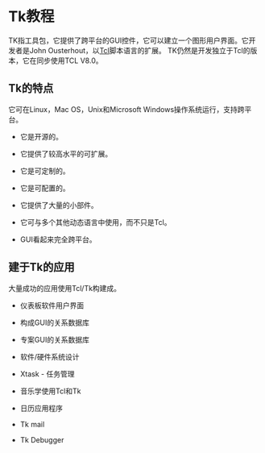 # Tk教程

TK指工具包，它提供了跨平台的GUI控件，它可以建立一个图形用户界面。它开发者是John Ousterhout，以[Tcl](http://www.yiibai.com/tcl/ "TCL教程")脚本语言的扩展。 TK仍然是开发独立于Tcl的版本，它在同步使用TCL V8.0。

## Tk的特点

它可在Linux，Mac OS，Unix和Microsoft Windows操作系统运行，支持跨平台。

*   它是开源的。

*   它提供了较高水平的可扩展。

*   它是可定制的。

*   它是可配置的。

*   它提供了大量的小部件。

*   它可与多个其他动态语言中使用，而不只是Tcl。

*   GUI看起来完全跨平台。

## 建于Tk的应用

大量成功的应用使用Tcl/Tk构建成。

*   仪表板软件用户界面

*   构成GUI的关系数据库

*   专案GUI的关系数据库

*   软件/硬件系统设计

*   Xtask - 任务管理

*   音乐学使用Tcl和Tk

*   日历应用程序

*   Tk mail

*   Tk Debugger


